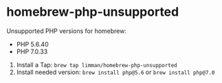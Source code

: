 # homebrew-php-unsupported
Unsupported PHP versions for homebrew:

- PHP 5.6.40
- PHP 7.0.33

1. Install a Tap: `brew tap limman/homebrew-php-unsupported`
2. Install needed version: `brew install php@5.6` or `brew install php@7.0`
